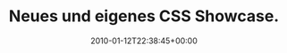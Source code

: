 ---
retweeted: false
source: <a href="http://twitter.com" rel="nofollow">Twitter Web Client</a>
entities:
  hashtags: []
  symbols: []
  user_mentions: []
  urls: []
display_text_range:
- '0'
- '129'
favorite_count: '0'
id_str: '7685653760'
truncated: false
retweet_count: '0'
id: '7685653760'
created_at: Tue Jan 12 22:38:45 +0000 2010
favorited: false
full_text: Neues und eigenes CSS Showcase. Es ist noch voellig hungrig - bitte fuettert
  es. http://www.css-broadway.com /via [@artistindesign](https://twitter.com/artistindesign)
lang: de
tags:
- pesos:twitter
date: '2010-01-12T22:38:45+00:00'
src: https://twitter.com/bascht/status/7685653760
original_url: https://twitter.com/bascht/status/7685653760
type: twitter_tweet
text: Neues und eigenes CSS Showcase. Es ist noch voellig hungrig - bitte fuettert
  es. http://www.css-broadway.com /via [@artistindesign](https://twitter.com/artistindesign)
title: Neues und eigenes CSS Showcase.

---